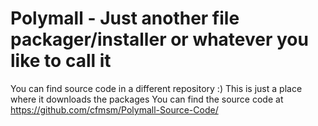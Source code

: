 # Polymall - Just another file packager/installer or whatever you like to call it
You can find source code in a different repository :)
This is just a place where it downloads the packages
You can find the source code at https://github.com/cfmsm/Polymall-Source-Code/
